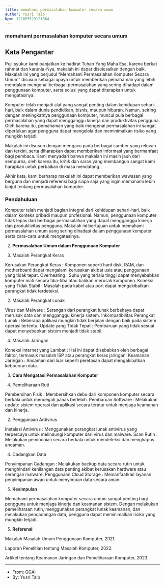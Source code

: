 ```yaml
---
title: memahami permasalahan komputer secara umum
author: Yusri Taib
Npm: 121055520121064
---
```


### memahami permasalahan komputer secara umum

## Kata Pengantar

Puji syukur kami panjatkan ke hadirat Tuhan Yang Maha Esa, karena berkat rahmat dan karunia-Nya, makalah ini dapat diselesaikan dengan baik. Makalah ini yang berjudul “Memahami Permasalahan Komputer Secara Umum” disusun sebagai upaya untuk memberikan pemahaman yang lebih mendalam mengenai berbagai permasalahan yang sering dihadapi dalam penggunaan komputer, serta solusi yang dapat diterapkan untuk mengatasinya.

Komputer telah menjadi alat yang sangat penting dalam kehidupan sehari-hari, baik dalam dunia pendidikan, bisnis, maupun hiburan. Namun, seiring dengan meningkatnya penggunaan komputer, muncul pula berbagai permasalahan yang dapat mengganggu kinerja dan produktivitas pengguna. Oleh karena itu, pemahaman yang baik mengenai permasalahan ini sangat diperlukan agar pengguna dapat mengelola dan meminimalkan risiko yang mungkin terjadi.

Makalah ini disusun dengan mengacu pada berbagai sumber yang relevan dan terkini, serta diharapkan dapat memberikan informasi yang bermanfaat bagi pembaca. Kami menyadari bahwa makalah ini masih jauh dari sempurna, oleh karena itu, kritik dan saran yang membangun sangat kami harapkan untuk perbaikan di masa mendatang.

Akhir kata, kami berharap makalah ini dapat memberikan wawasan yang berguna dan menjadi referensi bagi siapa saja yang ingin memahami lebih lanjut tentang permasalahan komputer.

### Pendahuluan

Komputer telah menjadi bagian integral dari kehidupan sehari-hari, baik dalam konteks pribadi maupun profesional. Namun, penggunaan komputer tidak lepas dari berbagai permasalahan yang dapat mengganggu kinerja dan produktivitas pengguna. Makalah ini bertujuan untuk memahami permasalahan umum yang sering dihadapi dalam penggunaan komputer serta cara-cara untuk mengatasinya.  

2. **Permasalahan Umum dalam Penggunaan Komputer**

1. Masalah Perangkat Keras
      
Kerusakan Perangkat Keras : Komponen seperti hard disk, RAM, dan motherboard dapat mengalami kerusakan akibat usia atau penggunaan yang tidak tepat.
Overheating : Suhu yang terlalu tinggi dapat menyebabkan komputer mati secara tiba-tiba atau bahkan merusak komponen.
Koneksi yang Tidak Stabil : Masalah pada kabel atau port dapat mengakibatkan perangkat tidak terdeteksi.

2. Masalah Perangkat Lunak
   
Virus dan Malware : Serangan dari perangkat lunak berbahaya dapat merusak data dan mengganggu kinerja sistem.
Inkompatibilitas Perangkat Lunak : Beberapa aplikasi mungkin tidak berjalan dengan baik pada sistem operasi tertentu.
Update yang Tidak Tepat : Pembaruan yang tidak sesuai dapat menyebabkan sistem menjadi tidak stabil.

4. Masalah Jaringan
   
Koneksi Internet yang Lambat : Hal ini dapat disebabkan oleh berbagai faktor, termasuk masalah ISP atau perangkat keras jaringan.
Keamanan Jaringan : Ancaman dari luar seperti peretasan dapat mengakibatkan kebocoran data.

3. **Cara Mengatasi Permasalahan Komputer**

 1. Pemeliharaan Ruti
       
Pembersihan Fisik : Membersihkan debu dari komponen komputer secara berkala untuk mencegah panas berlebih.
Pembaruan Software : Melakukan update sistem operasi dan aplikasi secara teratur untuk menjaga keamanan dan kinerja.

2. Penggunaan Antivirus
   
Instalasi Antivirus : Menggunakan perangkat lunak antivirus yang terpercaya untuk melindungi komputer dari virus dan malware.
Scan Rutin : Melakukan pemindaian secara berkala untuk mendeteksi dan menghapus ancaman.

4. Cadangkan Data
   
Penyimpanan Cadangan : Melakukan backup data secara rutin untuk menghindari kehilangan data penting akibat kerusakan hardware atau serangan malware.
Penggunaan Cloud Storage : Memanfaatkan layanan penyimpanan awan untuk menyimpan data secara aman.

5. **Kesimpulan**
   
 Memahami permasalahan komputer secara umum sangat penting bagi pengguna untuk menjaga kinerja dan keamanan sistem. Dengan melakukan pemeliharaan rutin, menggunakan perangkat lunak keamanan, dan melakukan pencadangan data, pengguna dapat meminimalkan risiko yang mungkin terjadi.  

5. **Referensi**
   
Makalah Masalah Umum Penggunaan Komputer, 2021.

Laporan Penelitian tentang Masalah Komputer, 2022.

Artikel tentang Keamanan Jaringan dan Pemeliharaan Komputer, 2023.

  

---
- From: GGAI
- By: Yusri Taib
